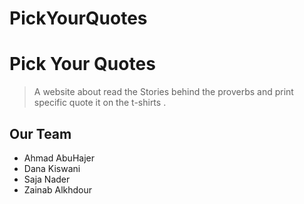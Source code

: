 # PickYourQuotes

# Pick Your Quotes 
> A website about read the Stories behind the proverbs and print specific quote it on the t-shirts .

## Our Team 
- Ahmad AbuHajer 
- Dana Kiswani
- Saja Nader 
- Zainab Alkhdour 
